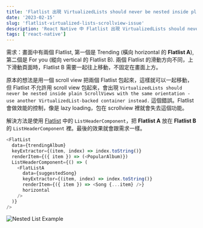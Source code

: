 ```yaml
---
title: 'Flatlist 出現 VirtualizedLists should never be nested inside plain ScrollViews'
date: '2023-02-15'
slug: 'flatlist-virtualized-lists-scrollview-issue'
description: 'React Native 中 Flatlist 出現 VirtualizedLists should never be nested inside plain ScrollViews 警告的解決方案'
tags: ['react-native']
---
```


需求：畫面中有兩個 Flatlist, 第一個是 Trending (橫向 horizontal 的 **Flatlist A**), 第二個是 For you (縱向 vertical 的 Flatlist B). 兩個 Flatlist 的滑動方向不同，上下滑動頁面時，Flatlist B 需要一起往上移動，不固定在畫面上方。

原本的想法是用一個 scroll view 把兩個 Flatlist 包起來，這樣就可以一起移動，但 Flatlist 不允許用 scroll view 包起來，會出現 `VirtualizedLists should never be nested inside plain ScrollViews with the same orientation - use another VirtualizedList-backed container instead.` 這個錯誤。Flatlist 會做效能的控制，像是 lazy loading，包在 scrollview 裡就會失去這個功能。

解決方法是使用 [Flatlist](https://reactnative.dev/docs/flatlist#listheadercomponent) 中的 `ListHeaderComponent`，把 **Flatlist A** 放在 **Flatlist B** 的 `ListHeaderComponent` 裡。最後的效果就會跟需求一樣。

```js
<FlatList
  data={trendingAlbum}
  keyExtractor={(item, index) => index.toString()}
  renderItem={({ item }) => (<PopularAlbum)})
  ListHeaderComponent={() => (
    <FlatListA
      data={suggestedSong}
      keyExtractor={(item, index) => index.toString()}
      renderItem={({ item }) => <Song {...item} />}
      horizontal
    />
  )}
/>
```

![Nested List Example](/images/nested-list.png)
